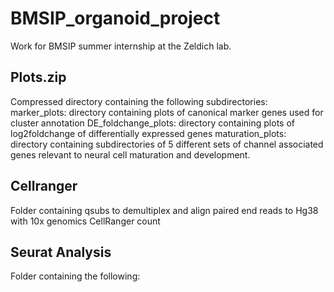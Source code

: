 # BMSIP_organoid_project
Work for BMSIP summer internship at the Zeldich lab. 

## Plots.zip
Compressed directory containing the following subdirectories: 
    marker_plots: directory containing plots of canonical marker genes used for cluster annotation
    DE_foldchange_plots: directory containing plots of log2foldchange of differentially expressed genes 
    maturation_plots: directory containing subdirectories of 5 different sets of channel associated genes relevant to neural cell maturation and development. 

## Cellranger 
Folder containing qsubs to demultiplex and align paired end reads to Hg38 with 10x genomics CellRanger count

## Seurat Analysis 
Folder containing the following: 
